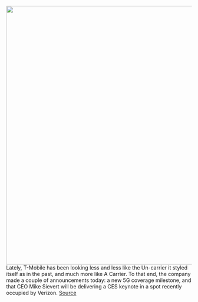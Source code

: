 <img src='https://cdn.vox-cdn.com/thumbor/X4U-e96iCGGVcE-czeBfRIr4Bzw=/0x0:2040x1360/1200x800/filters:focal(857x517:1183x843)/cdn.vox-cdn.com/uploads/chorus_image/image/69640465/acastro_191108_1777_t-mobile_0002.0.0.jpg' width='700px' /><br/>
Lately, T-Mobile has been looking less and less like the Un-carrier it styled itself as in the past, and much more like A Carrier. To that end, the company made a couple of announcements today: a new 5G coverage milestone, and that CEO Mike Sievert will be delivering a CES keynote in a spot recently occupied by Verizon.
<a href='https://www.theverge.com/2021/7/27/22596307/t-mobile-ceo-mike-sievert-ces-keynote-5g'> Source <a/>